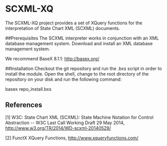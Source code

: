 SCXML-XQ
=======
The SCXML-XQ project provides a set of XQuery functions for the interpretation of State Chart XML (SCXML) documents.

##Prerequisites
The SCXML interpreter works in conjunction with an XML database management system.
Download and install an XML database management system.

We recommend BaseX 8.1.1: http://basex.org/

##Installation
Checkout the git repository and run the .bxs script in order to install the module.
Open the shell, change to the root directory of the repository on your disk and run the following command:

basex repo_install.bxs

References
-------
[1] W3C: State Chart XML (SCXML): State Machine Notation for Control Abstraction -- W3C Last Call Working Draft 29 May 2014, http://www.w3.org/TR/2014/WD-scxml-20140529/

[2] FunctX XQuery Functions, http://www.xqueryfunctions.com/
